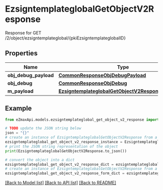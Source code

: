# EzsigntemplateglobalGetObjectV2Response

Response for GET /2/object/ezsigntemplateglobal/{pkiEzsigntemplateglobalID}

## Properties

Name | Type | Description | Notes
------------ | ------------- | ------------- | -------------
**obj_debug_payload** | [**CommonResponseObjDebugPayload**](CommonResponseObjDebugPayload.md) |  | 
**obj_debug** | [**CommonResponseObjDebug**](CommonResponseObjDebug.md) |  | [optional] 
**m_payload** | [**EzsigntemplateglobalGetObjectV2ResponseMPayload**](EzsigntemplateglobalGetObjectV2ResponseMPayload.md) |  | 

## Example

```python
from eZmaxApi.models.ezsigntemplateglobal_get_object_v2_response import EzsigntemplateglobalGetObjectV2Response

# TODO update the JSON string below
json = "{}"
# create an instance of EzsigntemplateglobalGetObjectV2Response from a JSON string
ezsigntemplateglobal_get_object_v2_response_instance = EzsigntemplateglobalGetObjectV2Response.from_json(json)
# print the JSON string representation of the object
print(EzsigntemplateglobalGetObjectV2Response.to_json())

# convert the object into a dict
ezsigntemplateglobal_get_object_v2_response_dict = ezsigntemplateglobal_get_object_v2_response_instance.to_dict()
# create an instance of EzsigntemplateglobalGetObjectV2Response from a dict
ezsigntemplateglobal_get_object_v2_response_form_dict = ezsigntemplateglobal_get_object_v2_response.from_dict(ezsigntemplateglobal_get_object_v2_response_dict)
```
[[Back to Model list]](../README.md#documentation-for-models) [[Back to API list]](../README.md#documentation-for-api-endpoints) [[Back to README]](../README.md)


